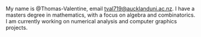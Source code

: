 My name is @Thomas-Valentine, email tval719@aucklanduni.ac.nz.
I have a masters degree in mathematics, with a focus on algebra and combinatorics.
I am currently working on numerical analysis and computer graphics projects.
